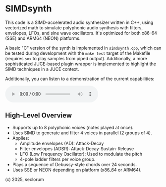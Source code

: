 # SIMDsynth

This code is a SIMD-accelerated audio synthesizer written in C++, using vectorized math to simulate polyphonic audio synthesis with filters, envelopes, LFOs, and sine wave oscillators. It's optimized for both x86-64 (SSE) and ARM64 (NEON) platforms.

A basic "C" version of the synth is implemented in `simdsynth.cpp`, which can be tested during development with the `make test` target of the Makefile (requires `sox` to play samples from piped output). Additionally, a more sophisticated JUCE-based plugin wrapper is implemented to highlight the SIMD techniques in a JUCE context.

Additionally, you can listen to a demonstration of the current capabilities:

<audio controls>
  <source src="https://raw.githubusercontent.com/username/SIMDsynth/main/demo.wav" type="audio/wav">
  Click here to download the demo.wav:  [demo.wav](demo.wav)
</audio>

## High-Level Overview

- Supports up to 8 polyphonic voices (notes played at once).
- Uses SIMD to generate and filter 4 voices in parallel (2 groups of 4).
- Applies:
  - Amplitude envelopes (AD): Attack-Decay
  - Filter envelopes (ADSR): Attack-Decay-Sustain-Release
  - LFO (Low Frequency Oscillator): Used to modulate the pitch
  - 4-pole ladder filters per voice group.
- Plays a sequence of Debussy-style chords over 24 seconds.
- Uses SSE or NEON depending on platform (x86_64 or ARM64).


(c) 2025, seclorum

